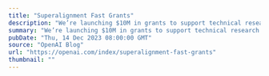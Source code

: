 ```yaml
---
title: "Superalignment Fast Grants"
description: "We’re launching $10M in grants to support technical research towards the alignment and safety of superhuman AI systems, including weak-to-strong generalization, interpretability, scalable oversight, and more."
summary: "We’re launching $10M in grants to support technical research towards the alignment and safety of superhuman AI systems, including weak-to-strong generalization, interpretability, scalable oversight, and more."
pubDate: "Thu, 14 Dec 2023 08:00:00 GMT"
source: "OpenAI Blog"
url: "https://openai.com/index/superalignment-fast-grants"
thumbnail: ""
---
```


